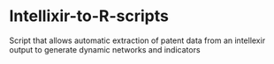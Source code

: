 Intellixir-to-R-scripts
=======================

Script that allows automatic extraction of patent data from an intellexir output to generate dynamic networks and indicators

